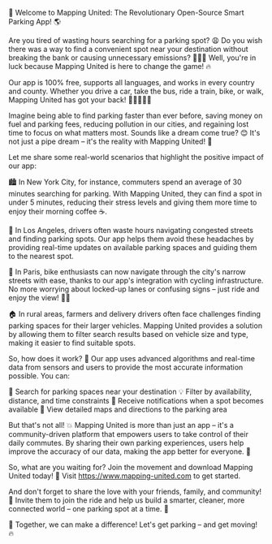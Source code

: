 🚀 Welcome to Mapping United: The Revolutionary Open-Source Smart Parking App! 🌎

Are you tired of wasting hours searching for a parking spot? 😩 Do you wish there was a way to find a convenient spot near your destination without breaking the bank or causing unnecessary emissions? 🚗💸🌟 Well, you're in luck because Mapping United is here to change the game! 🔥

Our app is 100% free, supports all languages, and works in every country and county. Whether you drive a car, take the bus, ride a train, bike, or walk, Mapping United has got your back! 🚶‍♀️🚌🚂💨

Imagine being able to find parking faster than ever before, saving money on fuel and parking fees, reducing pollution in our cities, and regaining lost time to focus on what matters most. Sounds like a dream come true? 😊 It's not just a pipe dream – it's the reality with Mapping United! 🌟

Let me share some real-world scenarios that highlight the positive impact of our app:

🏙️ In New York City, for instance, commuters spend an average of 30 minutes searching for parking. With Mapping United, they can find a spot in under 5 minutes, reducing their stress levels and giving them more time to enjoy their morning coffee ☕️.

🚗 In Los Angeles, drivers often waste hours navigating congested streets and finding parking spots. Our app helps them avoid these headaches by providing real-time updates on available parking spaces and guiding them to the nearest spot.

🌳 In Paris, bike enthusiasts can now navigate through the city's narrow streets with ease, thanks to our app's integration with cycling infrastructure. No more worrying about locked-up lanes or confusing signs – just ride and enjoy the view! 🚴‍♂️

🏠 In rural areas, farmers and delivery drivers often face challenges finding parking spaces for their larger vehicles. Mapping United provides a solution by allowing them to filter search results based on vehicle size and type, making it easier to find suitable spots.

So, how does it work? 🤔 Our app uses advanced algorithms and real-time data from sensors and users to provide the most accurate information possible. You can:

📍 Search for parking spaces near your destination
💡 Filter by availability, distance, and time constraints
🚨 Receive notifications when a spot becomes available
🌈 View detailed maps and directions to the parking area

But that's not all! 💥 Mapping United is more than just an app – it's a community-driven platform that empowers users to take control of their daily commutes. By sharing their own parking experiences, users help improve the accuracy of our data, making the app better for everyone. 🌟

So, what are you waiting for? Join the movement and download Mapping United today! 📲 Visit https://www.mapping-united.com to get started.

And don't forget to share the love with your friends, family, and community! 🤩 Invite them to join the ride and help us build a smarter, cleaner, more connected world – one parking spot at a time. 💪

🎉 Together, we can make a difference! Let's get parking – and get moving! 🔥